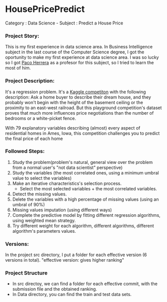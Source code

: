 # HousePricePredict
Category : Data Science - Subject : Predict a House Price

### Project Story:
This is my first experience in data science area. In Business Intelligence subject in the last course of the Computer Science
degree, I got the oportunity to make my first experience at data science area. I was so lucky so I got [Paco Herrera][1] as a profesor 
for this subject, so I tried to learn the most of him.

### Project Description:
It's a regression problem. It's a [Kaggle competiton][2] with the following description:
Ask a home buyer to describe their dream house, and they probably won't begin with the height of the basement ceiling or the proximity to an east-west railroad. But this playground competition's dataset proves that much more influences price negotiations than the number of bedrooms or a white-picket fence.

With 79 explanatory variables describing (almost) every aspect of residential homes in Ames, Iowa, this competition challenges you to predict the final price of each home

### Followed Steps:
1. Study the problem(problem's natural, general view over the problem from a normal user's "not data scientist" perspective)
2. Study the variables (the most correlated ones, using a minimum umbral value to select the variables)
3. Make an iterative characteristics's selection process.
   - Select the most selected variables + the most correlated variables.
4. Detect the missing values.
5. Delete the variables with a high percentage of missing values (using an umbral of 90%)
6. Missing values imputation (using different ways)
7. Complete the predictive model by fitting different regression algorithms, using weighted mean strategy.
8. Try different weight for each algorithm, different algorithms, different algorithm's parameters values.

### Versions:
In the project src directory, I put a folder for each effective version (6 versions in total). "effective version: gives higher ranking"

### Project Structure
- In src directoy, we can find a folder for each effective commit, with the submission file and the obtained ranking.
- In Data directory, you can find the train and test data sets.

[1]:http://decsai.ugr.es/~herrera/
[2]:https://www.kaggle.com/c/house-prices-advanced-regression-techniques
